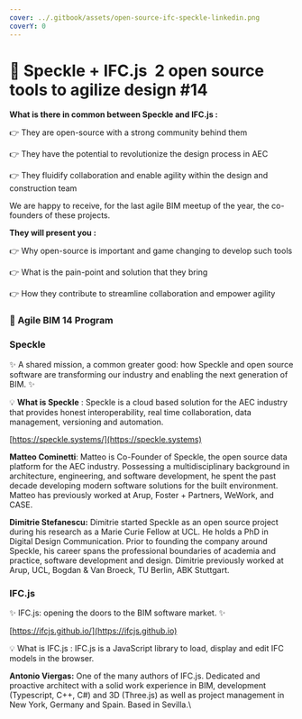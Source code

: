 ```yaml
---
cover: ../.gitbook/assets/open-source-ifc-speckle-linkedin.png
coverY: 0
---
```


# 🚀 Speckle + IFC.js  2 open source tools to agilize design #14

**What is there in common between Speckle and IFC.js :**

👉 They are open-source with a strong community behind them&#x20;

👉 They have the potential to revolutionize the design process in AEC&#x20;

👉 They fluidify collaboration and enable agility within the design and construction team

We are happy to receive, for the last agile BIM meetup of the year, the co-founders of these projects.

**They will present you :**

👉 Why open-source is important and game changing to develop such tools&#x20;

👉 What is the pain-point and solution that they bring&#x20;

👉 How they contribute to streamline collaboration and empower agility

### 🧱 Agile BIM 14 Program

### Speckle

✨ A shared mission, a common greater good: how Speckle and open source software are transforming our industry and enabling the next generation of BIM. ✨

💡 **What is Speckle** : Speckle is a cloud based solution for the AEC industry that provides honest interoperability, real time collaboration, data management, versioning and automation.

[https://speckle.systems/](https://speckle.systems)

**Matteo Cominetti**:  Matteo is Co-Founder of Speckle, the open source data platform for the AEC industry. Possessing a multidisciplinary background in architecture, engineering, and software development, he spent the past decade developing modern software solutions for the built environment. Matteo has previously worked at Arup, Foster + Partners, WeWork, and CASE.

**Dimitrie Stefanescu:** Dimitrie started Speckle as an open source project during his research as a Marie Curie Fellow at UCL. He holds a PhD in Digital Design Communication. Prior to founding the company around Speckle, his career spans the professional boundaries of academia and practice, software development and design. Dimitrie previously worked at Arup, UCL, Bogdan & Van Broeck, TU Berlin, ABK Stuttgart.

### IFC.js

✨ IFC.js: opening the doors to the BIM software market. ✨

[https://ifcjs.github.io/](https://ifcjs.github.io)

💡 What is IFC.js : IFC.js is a JavaScript library to load, display and edit IFC models in the browser.

**Antonio Viergas:** One of the many authors of IFC.js. Dedicated and proactive architect with a solid work experience in BIM, development (Typescript, C++, C#) and 3D (Three.js) as well as project management in New York, Germany and Spain. Based in Sevilla.\
